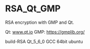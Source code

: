 # RSA_Qt_GMP
RSA encryption with GMP and Qt.


Qt: www.qt.io
GMP: https://gmplib.org/

build-RSA Qt_5_6_0 GCC 64bit ubuntu
